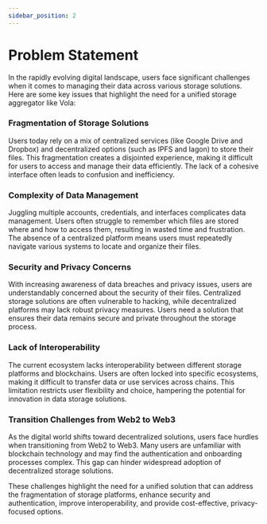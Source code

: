 ```yaml
---
sidebar_position: 2
---
```


# Problem Statement

In the rapidly evolving digital landscape, users face significant challenges when it comes to managing their data across various storage solutions. Here are some key issues that highlight the need for a unified storage aggregator like Vola:

### Fragmentation of Storage Solutions

Users today rely on a mix of centralized services (like Google Drive and Dropbox) and decentralized options (such as IPFS and Iagon) to store their files. This fragmentation creates a disjointed experience, making it difficult for users to access and manage their data efficiently. The lack of a cohesive interface often leads to confusion and inefficiency.

### Complexity of Data Management

Juggling multiple accounts, credentials, and interfaces complicates data management. Users often struggle to remember which files are stored where and how to access them, resulting in wasted time and frustration. The absence of a centralized platform means users must repeatedly navigate various systems to locate and organize their files.

### Security and Privacy Concerns

With increasing awareness of data breaches and privacy issues, users are understandably concerned about the security of their files. Centralized storage solutions are often vulnerable to hacking, while decentralized platforms may lack robust privacy measures. Users need a solution that ensures their data remains secure and private throughout the storage process.

### Lack of Interoperability

The current ecosystem lacks interoperability between different storage platforms and blockchains. Users are often locked into specific ecosystems, making it difficult to transfer data or use services across chains. This limitation restricts user flexibility and choice, hampering the potential for innovation in data storage solutions.

### Transition Challenges from Web2 to Web3

As the digital world shifts toward decentralized solutions, users face hurdles when transitioning from Web2 to Web3. Many users are unfamiliar with blockchain technology and may find the authentication and onboarding processes complex. This gap can hinder widespread adoption of decentralized storage solutions.

These challenges highlight the need for a unified solution that can address the fragmentation of storage platforms, enhance security and authentication, improve interoperability, and provide cost-effective, privacy-focused options.
